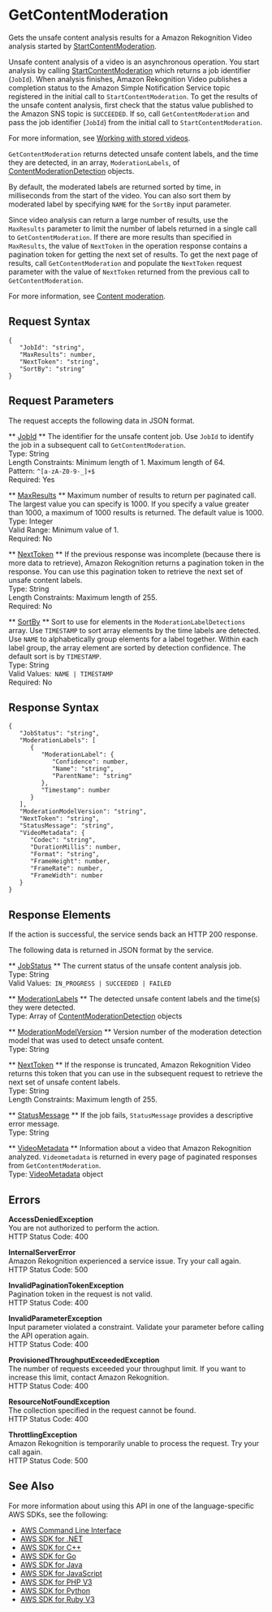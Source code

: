 # GetContentModeration<a name="API_GetContentModeration"></a>

Gets the unsafe content analysis results for a Amazon Rekognition Video analysis started by [StartContentModeration](API_StartContentModeration.md)\.

Unsafe content analysis of a video is an asynchronous operation\. You start analysis by calling [StartContentModeration](API_StartContentModeration.md) which returns a job identifier \(`JobId`\)\. When analysis finishes, Amazon Rekognition Video publishes a completion status to the Amazon Simple Notification Service topic registered in the initial call to `StartContentModeration`\. To get the results of the unsafe content analysis, first check that the status value published to the Amazon SNS topic is `SUCCEEDED`\. If so, call `GetContentModeration` and pass the job identifier \(`JobId`\) from the initial call to `StartContentModeration`\. 

For more information, see [Working with stored videos](video.md)\. 

 `GetContentModeration` returns detected unsafe content labels, and the time they are detected, in an array, `ModerationLabels`, of [ContentModerationDetection](API_ContentModerationDetection.md) objects\. 

By default, the moderated labels are returned sorted by time, in milliseconds from the start of the video\. You can also sort them by moderated label by specifying `NAME` for the `SortBy` input parameter\. 

Since video analysis can return a large number of results, use the `MaxResults` parameter to limit the number of labels returned in a single call to `GetContentModeration`\. If there are more results than specified in `MaxResults`, the value of `NextToken` in the operation response contains a pagination token for getting the next set of results\. To get the next page of results, call `GetContentModeration` and populate the `NextToken` request parameter with the value of `NextToken` returned from the previous call to `GetContentModeration`\.

For more information, see [Content moderation](moderation.md)\.

## Request Syntax<a name="API_GetContentModeration_RequestSyntax"></a>

```
{
   "JobId": "string",
   "MaxResults": number,
   "NextToken": "string",
   "SortBy": "string"
}
```

## Request Parameters<a name="API_GetContentModeration_RequestParameters"></a>

The request accepts the following data in JSON format\.

 ** [JobId](#API_GetContentModeration_RequestSyntax) **   <a name="rekognition-GetContentModeration-request-JobId"></a>
The identifier for the unsafe content job\. Use `JobId` to identify the job in a subsequent call to `GetContentModeration`\.  
Type: String  
Length Constraints: Minimum length of 1\. Maximum length of 64\.  
Pattern: `^[a-zA-Z0-9-_]+$`   
Required: Yes

 ** [MaxResults](#API_GetContentModeration_RequestSyntax) **   <a name="rekognition-GetContentModeration-request-MaxResults"></a>
Maximum number of results to return per paginated call\. The largest value you can specify is 1000\. If you specify a value greater than 1000, a maximum of 1000 results is returned\. The default value is 1000\.  
Type: Integer  
Valid Range: Minimum value of 1\.  
Required: No

 ** [NextToken](#API_GetContentModeration_RequestSyntax) **   <a name="rekognition-GetContentModeration-request-NextToken"></a>
If the previous response was incomplete \(because there is more data to retrieve\), Amazon Rekognition returns a pagination token in the response\. You can use this pagination token to retrieve the next set of unsafe content labels\.  
Type: String  
Length Constraints: Maximum length of 255\.  
Required: No

 ** [SortBy](#API_GetContentModeration_RequestSyntax) **   <a name="rekognition-GetContentModeration-request-SortBy"></a>
Sort to use for elements in the `ModerationLabelDetections` array\. Use `TIMESTAMP` to sort array elements by the time labels are detected\. Use `NAME` to alphabetically group elements for a label together\. Within each label group, the array element are sorted by detection confidence\. The default sort is by `TIMESTAMP`\.  
Type: String  
Valid Values:` NAME | TIMESTAMP`   
Required: No

## Response Syntax<a name="API_GetContentModeration_ResponseSyntax"></a>

```
{
   "JobStatus": "string",
   "ModerationLabels": [ 
      { 
         "ModerationLabel": { 
            "Confidence": number,
            "Name": "string",
            "ParentName": "string"
         },
         "Timestamp": number
      }
   ],
   "ModerationModelVersion": "string",
   "NextToken": "string",
   "StatusMessage": "string",
   "VideoMetadata": { 
      "Codec": "string",
      "DurationMillis": number,
      "Format": "string",
      "FrameHeight": number,
      "FrameRate": number,
      "FrameWidth": number
   }
}
```

## Response Elements<a name="API_GetContentModeration_ResponseElements"></a>

If the action is successful, the service sends back an HTTP 200 response\.

The following data is returned in JSON format by the service\.

 ** [JobStatus](#API_GetContentModeration_ResponseSyntax) **   <a name="rekognition-GetContentModeration-response-JobStatus"></a>
The current status of the unsafe content analysis job\.  
Type: String  
Valid Values:` IN_PROGRESS | SUCCEEDED | FAILED` 

 ** [ModerationLabels](#API_GetContentModeration_ResponseSyntax) **   <a name="rekognition-GetContentModeration-response-ModerationLabels"></a>
The detected unsafe content labels and the time\(s\) they were detected\.  
Type: Array of [ContentModerationDetection](API_ContentModerationDetection.md) objects

 ** [ModerationModelVersion](#API_GetContentModeration_ResponseSyntax) **   <a name="rekognition-GetContentModeration-response-ModerationModelVersion"></a>
Version number of the moderation detection model that was used to detect unsafe content\.  
Type: String

 ** [NextToken](#API_GetContentModeration_ResponseSyntax) **   <a name="rekognition-GetContentModeration-response-NextToken"></a>
If the response is truncated, Amazon Rekognition Video returns this token that you can use in the subsequent request to retrieve the next set of unsafe content labels\.   
Type: String  
Length Constraints: Maximum length of 255\.

 ** [StatusMessage](#API_GetContentModeration_ResponseSyntax) **   <a name="rekognition-GetContentModeration-response-StatusMessage"></a>
If the job fails, `StatusMessage` provides a descriptive error message\.  
Type: String

 ** [VideoMetadata](#API_GetContentModeration_ResponseSyntax) **   <a name="rekognition-GetContentModeration-response-VideoMetadata"></a>
Information about a video that Amazon Rekognition analyzed\. `Videometadata` is returned in every page of paginated responses from `GetContentModeration`\.   
Type: [VideoMetadata](API_VideoMetadata.md) object

## Errors<a name="API_GetContentModeration_Errors"></a>

 **AccessDeniedException**   
You are not authorized to perform the action\.  
HTTP Status Code: 400

 **InternalServerError**   
Amazon Rekognition experienced a service issue\. Try your call again\.  
HTTP Status Code: 500

 **InvalidPaginationTokenException**   
Pagination token in the request is not valid\.  
HTTP Status Code: 400

 **InvalidParameterException**   
Input parameter violated a constraint\. Validate your parameter before calling the API operation again\.  
HTTP Status Code: 400

 **ProvisionedThroughputExceededException**   
The number of requests exceeded your throughput limit\. If you want to increase this limit, contact Amazon Rekognition\.  
HTTP Status Code: 400

 **ResourceNotFoundException**   
The collection specified in the request cannot be found\.  
HTTP Status Code: 400

 **ThrottlingException**   
Amazon Rekognition is temporarily unable to process the request\. Try your call again\.  
HTTP Status Code: 500

## See Also<a name="API_GetContentModeration_SeeAlso"></a>

For more information about using this API in one of the language\-specific AWS SDKs, see the following:
+  [AWS Command Line Interface](https://docs.aws.amazon.com/goto/aws-cli/rekognition-2016-06-27/GetContentModeration) 
+  [AWS SDK for \.NET](https://docs.aws.amazon.com/goto/DotNetSDKV3/rekognition-2016-06-27/GetContentModeration) 
+  [AWS SDK for C\+\+](https://docs.aws.amazon.com/goto/SdkForCpp/rekognition-2016-06-27/GetContentModeration) 
+  [AWS SDK for Go](https://docs.aws.amazon.com/goto/SdkForGoV1/rekognition-2016-06-27/GetContentModeration) 
+  [AWS SDK for Java](https://docs.aws.amazon.com/goto/SdkForJava/rekognition-2016-06-27/GetContentModeration) 
+  [AWS SDK for JavaScript](https://docs.aws.amazon.com/goto/AWSJavaScriptSDK/rekognition-2016-06-27/GetContentModeration) 
+  [AWS SDK for PHP V3](https://docs.aws.amazon.com/goto/SdkForPHPV3/rekognition-2016-06-27/GetContentModeration) 
+  [AWS SDK for Python](https://docs.aws.amazon.com/goto/boto3/rekognition-2016-06-27/GetContentModeration) 
+  [AWS SDK for Ruby V3](https://docs.aws.amazon.com/goto/SdkForRubyV3/rekognition-2016-06-27/GetContentModeration) 